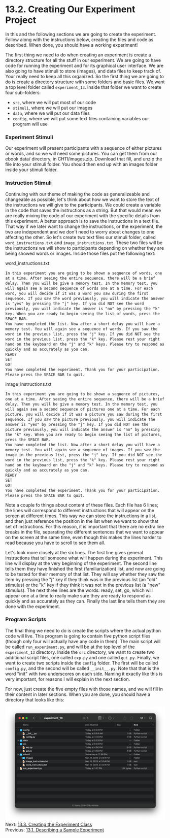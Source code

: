 # 13.2. Creating Our Experiment Project

In this and the following sections we are going to create the experiment. Follow along with the instructions below, 
creating the files and code as described. When done, you should have a working experiment!

The first thing we need to do when creating an experiment is create a directory structure for all the stuff in our 
experiment. We are going to have code for running the experiment and for its graphical user interface. We are also going 
to have stimuli to store (images), and data files to keep track of. Your really need to keep all this organized. So the 
first thing we are going to do is create a directory structure with some folders and basic files. We want a top level 
folder called `experiment_13`. Inside that folder we want to create four sub-folders:

- `src`, where we will put most of our code
- `stimuli`, where we will put our images
- `data`, where we will put our data files
- `config`, where we will put some text files containing variables our program will use

### Experiment Stimuli

Our experiment will present participants with a sequence of either pictures or words, and so we will need some pictures.
You can get them from our ebook data/ directory, in CH11/images.zip. Download that fill, and unzip the file into your 
stimuli folder. You should then end up with an images folder inside your stimuli folder.

### Instruction Stimuli

Continuing with our theme of making the code as generalizeable and changeable as possible, let's think about how we 
want to store the text of the instructions we will give to the participants. We could create a variable in the code 
that saves the instructions as a string. But that would mean we are really mixing the code of our experiment with the 
specific details from this experiment. A better approach is to save the instructions in a text file. That way if we 
later want to change the instructions, or the experiment, the two are independent and we don't need to worry about 
changes to one affecting the other. So let's create two text files our stimuli folder, called `word_instructions.txt` 
and `image_instructions.txt`. These two files will be the instructions we will show to participants depending on whether 
they are being showed words or images. Inside those files put the following text:

word_instructions.txt
```text
In this experiment you are going to be shown a sequence of words, one at a time. After seeing the entire sequence, there will be a brief delay. Then you will be give a memory test. In the memory test, you will again see a second sequence of words one at a time. For each word, you will decide if it was a word you saw during the first sequence. If you saw the word previously, you will indicate the answer is "yes" by pressing the "j" key. If you did NOT see the word previously, you will indicate the answer is "no" by pressing the "k" key. When you are ready to begin seeing the list of words, press the SPACE BAR.
You have completed the list. Now after a short delay you will have a memory test. You will again see a sequence of words. If you saw the word in the previous list, press the "j" key. If you did NOT see the word in the previous list, press the "k" key. Please rest your right hand on the keyboard on the "j" and "k" keys. Please try to respond as quickly and as accurately as you can.
READY
SET
GO!
You have completed the experiment. Thank you for your participation. Please press the SPACE BAR to quit.
```

image_instructions.txt
```text
In this experiment you are going to be shown a sequence of pictures, one at a time. After seeing the entire sequence, there will be a brief delay. Then you will be give a memory test. In the memory test, you will again see a second sequence of pictures one at a time. For each picture, you will decide if it was a picture you saw during the first sequence. If you saw the picture previously, you will indicate the answer is "yes" by pressing the "j" key. If you did NOT see the picture previously, you will indicate the answer is "no" by pressing the "k" key. When you are ready to begin seeing the list of pictures, press the SPACE BAR.
You have completed the list. Now after a short delay you will have a memory test. You will again see a sequence of images. If you saw the image in the previous list, press the "j" key. If you did NOT see the word in the previous list, press the "k" key. Please rest your right hand on the keyboard on the "j" and "k" keys. Please try to respond as quickly and as accurately as you can.
READY
SET
GO!
You have completed the experiment. Thank you for your participation. Please press the SPACE BAR to quit.
```

Note a couple fo things about content of these files. Each file has 6 lines; the lines will correspond to different 
instructions that will appear on the screen at different times. This way we can store the instructions in a list, and 
then just reference the position in the list when we want to show that set of instructions. For this reason, it is 
important that there are no extra line breaks in the file, separating the different sentences that we want to appear 
on the screen at the same time, even though this makes the lines harder to read because you have to scroll to see them 
all.

Let's look more closely at the six lines. The first line gives general instructions that tell someone what will happen 
during the experiment. This line will display at the very beginning of the experiment. The second line tells them they 
have finished the first (familiarization) list, and now are going to be tested for their memory of that list. They will 
say whether they saw the item by pressing the "j" key if they think was in the previous list (an "old" stimulus) or the 
"k" key if they think it was not in the previous list (a "new" stimulus). The next three lines are the words: ready, set, 
go, which will appear one at a time to really make sure they are ready to respond as quickly and as accurately as they 
can. Finally the last line tells them they are done with the experiment.


### Program Scripts
The final thing we need to do is create the scripts where the actual python code will live. This program is going to 
contain five python script files (though only four will actually have any code in them). The main script will be called 
`run_experiment.py`, and will be at the top level of the `experiment_13` directory. Inside the `src` directory, we want 
to create two additional script files, one called `exp.py` and one called `gui.py`. Finally, we want to create two 
scripts inside the `config` folder. The first will be called `config.py`, and the second will be called `__init__.py`. 
Note that that is the word "init" with two underscores on each side. Naming it exactly like this is very important, for 
reasons I will explain in the next section. 

For now, just create the five empty files with those names, and we will fill in their content in later sections. When 
you are done, you should have a directory that looks like this:

![Experiment Directory Organization](../images/experiment_org.png)
Next: [13.3. Creating the Experiment Class](13.3.%20Creating%20the%20Experiment.md)<br>
Previous: [13.1. Describing a Sample Experiment](13.1.%20Describing%20a%20Sample%20Experiment.md)
